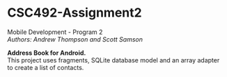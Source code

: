 CSC492-Assignment2
==================

<p>
Mobile Development - Program 2<br>
<i>Authors: Andrew Thompson and Scott Samson</i>
</p>

<b>Address Book for Android.</b><br>
This project uses fragments, SQLite database model and an array adapter to create a list of contacts.
